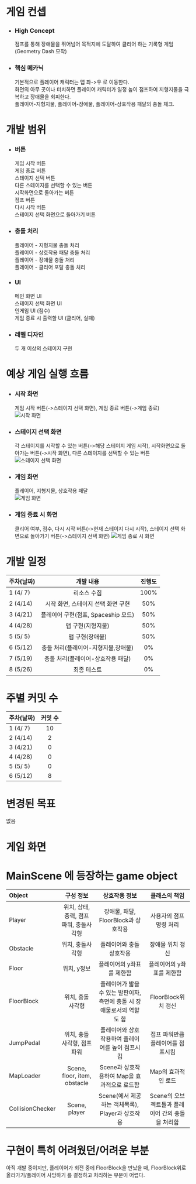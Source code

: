 # 게임 컨셉
- ### High Concept
    점프를 통해 장애물을 뛰어넘어 목적지에 도달하여 클리어 하는 기록형 게임 (Geometry Dash 모작)

- ### 핵심 메카닉
    기본적으로 플레이어 캐릭터는 맵 좌->우 로 이동한다. \
    화면의 아무 곳이나 터치하면 플레이어 캐릭터가 일정 높이 점프하여 지형지물을 극복하고 장애물을 회피한다. \
    플레이어-지형지물, 플레이어-장애물, 플레이어-상호작용 패달의 충돌 체크.


# 개발 범위
- ### 버튼
    게임 시작 버튼 \
    게임 종료 버튼 \
    스테이지 선택 버튼 \
    다른 스테이지를 선택할 수 있는 버튼 \
    시작화면으로 돌아가는 버튼 \
    점프 버튼 \
    다시 시작 버튼 \
    스테이지 선택 화면으로 돌아가기 버튼  

- ### 충돌 처리
    플레이어 - 지형지물 충돌 처리 \
    플레이어 - 상호작용 패달 충돌 처리 \
    플레이어 - 장애물 충돌 처리 \
    플레이어 - 클리어 포탈 충돌 처리  

- ### UI
    메인 화면 UI \
    스테이지 선택 화면 UI \
    인게임 UI (점수) \
    게임 종료 시 출력할 UI (클리어, 실패)  

- ### 레벨 디자인
    두 개 이상의 스테이지 구현


# 예상 게임 실행 흐름
- ### 시작 화면
    게임 시작 버튼(->스테이지 선택 화면), 게임 종료 버튼(->게임 종료)  
    ![시작 화면](https://github.com/808Jade/Geometry_Run/blob/master/readme_img/start_scene.png)

- ### 스테이지 선택 화면
    각 스테이지를 시작할 수 있는 버튼(->해당 스테이지 게임 시작), 시작화면으로 돌아가는 버튼(->시작 화면), 다른 스테이지를 선택할 수 있는 버튼
    ![스테이지 선택 화면](https://github.com/808Jade/Geometry_Run/blob/master/readme_img/stage_select_scene.png)

- ### 게임 화면
    플레이어, 지형지물, 상호작용 패달  
    ![게임 화면](https://github.com/808Jade/Geometry_Run/blob/master/readme_img/ingame_scene.png)

- ### 게임 종료 시 화면
    클리어 여부, 점수, 다시 시작 버튼(->현재 스테이지 다시 시작), 스테이지 선택 화면으로 돌아가기 버튼(->스테이지 선택 화면)
    ![게임 종료 시 화면](https://github.com/808Jade/Geometry_Run/blob/master/readme_img/gameover_scene.png)


# 개발 일정
|주차(날짜)|개발 내용|진행도|
|:--|:--:|:--:|
|1 (4/ 7)| 리소스 수집 | 100% |
|2 (4/14)| 시작 화면, 스테이지 선택 화면 구현 | 50% |
|3 (4/21)| 플레이어 구현(점프, Spaceship 모드) | 50% |
|4 (4/28)| 맵 구현(지형지물) | 50% |
|5 (5/ 5)| 맵 구현(장애물) | 50% |
|6 (5/12)| 충돌 처리(플레이어-지형지물,장애물) | 0% |
|7 (5/19)| 충돌 처리(플레이어-상호작용 패달) | 0% |
|8 (5/26)| 최종 테스트 | 0% |

# 주별 커밋 수
|주차(날짜)|커밋 수|
|:--|:--:|
|1 (4/ 7)| 10 |
|2 (4/14)| 2 |
|3 (4/21)| 0 |
|4 (4/28)| 0 |
|5 (5/ 5)| 0 |
|6 (5/12)| 8 |

# 변경된 목표
없음

# 게임 화면

# MainScene 에 등장하는 game object
|Object|구성 정보|상호작용 정보|클래스의 책임|
|:--|:--:|:--:|:--:|
|Player| 위치, 상태, 중력, 점프 파워, 충돌사각형 | 장애물, 패달, FloorBlock과 상호작용 | 사용자의 점프 명령 처리 |
|Obstacle| 위치, 충돌사각형 | 플레이어와 충돌 상호작용 | 장애물 위치 갱신 |
|Floor| 위치, y정보 | 플레이어의 y좌표를 제한함 | 플레이어의 y좌표를 제한함 |
|FloorBlock| 위치, 충돌 사각형 | 플레이어가 밟을 수 있는 발판이자, 측면에 충돌 시 장애물로서의 역할도 함 | FloorBlock위치 갱신 |
|JumpPedal| 위치, 충돌 사각형, 점프 파워 | 플레이어와 상호작용하여 플레이어를 높이 점프시킴 | 점프 파워만큼 플레이어를 점프시킴 |
|MapLoader| Scene, floor, item, obstacle | Scene과 상호작용하여 Map을 효과적으로 로드함 | Map의 효과적인 로드 |
|CollisionChecker| Scene, player | Scene(에서 제공하는 객체목록), Player과 상호작용 | Scene의 오브젝트들과 플레이어 간의 충돌을 처리함 |

# 구현이 특히 어려웠던/어려운 부분
아직 개발 중이지만, 플레이어가 회전 중에 FloorBlock을 만났을 때, FloorBlock위로 올라가기/플레이어 사망하기 를 결정하고 처리하는 부분이 어렵다.








